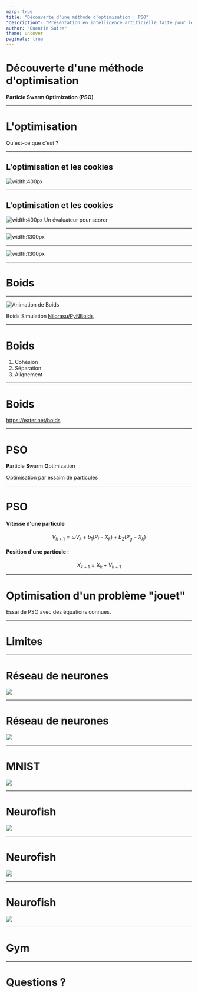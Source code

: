 ```yaml
---
marp: true
title: "Découverte d'une méthode d'optimisation : PSO"
"description": "Présentation en intelligence artificielle faite pour le meetup Dat'apéro à Angers le 15/12/2022"
author: "Quentin Suire"
theme: uncover
paginate: true
---
```


<style>
section::after {
  content: attr(data-marpit-pagination) '/' attr(data-marpit-pagination-total);
}
</style>

# **Découverte d'une méthode d'optimisation**

**Particle Swarm Optimization (PSO)**

---

# L'optimisation

Qu'est-ce que c'est ?

---

## L'optimisation et les cookies

![width:400px](assets/cookies.jpg)

<!-- donner des exemples "bateaux" -->
<!-- - recherche après une avalanche -->
<!-- - une recette de cookies -->

<!-- but de l'optimisation : trouver le minimum (le plus efficacement possible) -->

<!-- Vertex AI Vizier is a black-box optimization service that helps you tune hyperparameters in complex machine learning (ML) models. -->

---

## L'optimisation et les cookies

![width:400px](assets/etchebest.jpg)
Un évaluateur pour scorer

---

![width:1300px](assets/optim1d_2.png)

---

![width:1300px](assets/optim1d_3.png)

---

# Boids

---

![Animation de Boids](assets/pynboids.gif)

Boids Simulation
[Nilorasu/PyNBoids](https://github.com/Nikorasu/PyNBoids)

---

# Boids

1. Cohésion
2. Séparation
3. Alignement

---

# Boids

https://eater.net/boids

<!-- voir Fouloscopie, les effets spéciaux de foule au cinéma : https://youtu.be/w-Oy4TYDnoQ -->

---

# PSO

**P**article **S**warm **O**ptimization

Optimisation par essaim de particules

---

# PSO

#### Vitesse d'une particule
$$V_{k+1} = {\omega}V_k+b_1(P_i-X_k)+b_2(P_g-X_k)$$


#### Position d'une particule :
$$X_{k+1} = X_k + V_{k+1}$$

---

# Optimisation d'un problème "jouet"

Essai de PSO avec des équations connues.

<!-- test functions: https://en.wikipedia.org/wiki/Test_functions_for_optimization -->

---

# Limites

<!-- sortie des particules de l'espace de recherche -->

<!-- problème dans les espaces à grandes dimensions (> 100) -->

<!-- curse of dimensionality (malédiction de la dimension) -->

<!-- -> l'analyse dans un grand espace dépend grandement du nombre d'échantillons -->

---

# Réseau de neurones

<!-- décrire simplement le fonctionnement d'un perceptron multicouche -->
<!-- comment on optimise ça ??? -->
<!-- exemple du tableau de bord avec plein de potars -->

![](assets/ann.webp)

---

# Réseau de neurones

![](assets/Kozloduy_Nuclear_Power_Plant_-_Control_Room_of_Unit_5.jpg)

---

# MNIST

![](assets/MnistExamples.png)

---

# Neurofish

![](assets/neurofish_1.png)

---

# Neurofish

![](assets/neurofish_2.png)

---

# Neurofish

![](assets/neurofish_3.png)

---

# Gym

<!-- lib pour faire du reinforcement learning (avec des projets-jouets déjà existants) -->

<!-- PSO + Gym -->

---

# Questions ?

